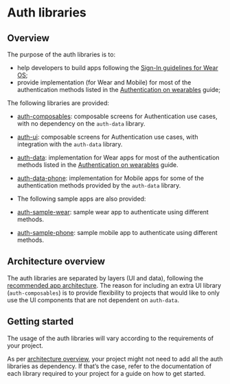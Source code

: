 # Auth libraries

## Overview

The purpose of the auth libraries is to:

- help developers to build apps following
  the [Sign-In guidelines for Wear OS](https://developer.android.com/training/wearables/design/sign-in);
- provide implementation (for Wear and Mobile) for most of the authentication methods listed in
  the [Authentication on wearables](https://developer.android.com/training/wearables/apps/auth-wear)
  guide;

The following libraries are provided:

- [auth-composables](auth-composables.md): composable screens for Authentication use cases, with no
  dependency on the `auth-data` library.
- [auth-ui](auth-ui.md): composable screens for Authentication use cases, with integration with
  the `auth-data` library.
- [auth-data](auth-data.md): implementation for Wear apps for most of the authentication methods
  listed in
  the [Authentication on wearables](https://developer.android.com/training/wearables/apps/auth-wear)
  guide.
- [auth-data-phone](auth-data-phone.md): implementation for Mobile apps for some of the
  authentication methods provided by the `auth-data` library.

- The following sample apps are also provided:
- [auth-sample-wear](auth-sample-apps.md#wear-sample): sample wear app to authenticate using
  different methods.
- [auth-sample-phone](auth-sample-apps.md#phone-sample): sample mobile app to authenticate using
  different methods.

## Architecture overview

The auth libraries are separated by layers (UI and data), following
the [recommended app architecture](https://developer.android.com/topic/architecture#recommended-app-arch).
The reason for including an extra UI library (`auth-composables`) is to provide flexibility to
projects that would like to only use the UI components that are not dependent on `auth-data`.

## Getting started

The usage of the auth libraries will vary according to the requirements of your project.

As per [architecture overview](auth-overview.md#architecture-overview), your project might not need
to add all the auth libraries as dependency. If that’s the case, refer to the documentation of each
library required to your project for a guide on how to get started.

